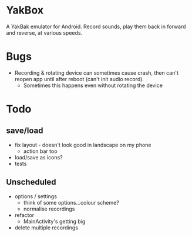 YakBox
======

A YakBak emulator for Android. Record sounds, play them back in forward
and reverse, at various speeds.

# Bugs
- Recording & rotating device can sometimes cause crash, then can't
  reopen app until after reboot (can't init audio record).
    + Sometimes this happens even without rotating the device

# Todo
## save/load
- fix layout - doesn't look good in landscape on my phone
    + action bar too
- load/save as icons?
- tests

## Unscheduled
- options / settings
    + think of some options...colour scheme?
    + normalise recordings
- refactor
    + MainActivity's getting big
- delete multiple recordings
